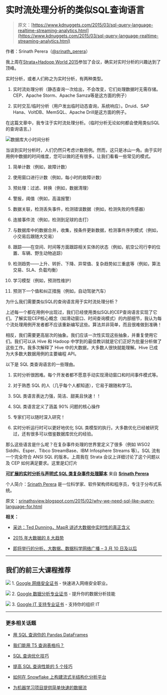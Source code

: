 # 实时流处理分析的类似SQL查询语言

> 原文：[https://www.kdnuggets.com/2015/03/sql-query-language-realtime-streaming-analytics.html](https://www.kdnuggets.com/2015/03/sql-query-language-realtime-streaming-analytics.html)

作者：Srinath Perera（[@srinath_perera](https://twitter.com/srinath_perera)）

我上周在[Strata+Hadoop World 2015](http://strataconf.com/big-data-conference-ca-2015)参加了会议，确实对实时分析的兴趣达到了顶峰。

实时分析，或者人们称之为实时分析，有两种类型。

1.  实时流处理分析（静态查询一次给出，不会改变，它们处理数据时无需存储。CEP、Apache Storm、Apache Samza等是这方面的例子）

1.  实时交互/临时分析（用户发出临时动态查询，系统响应）。Druid、SAP Hana、VoltDB、MemSQL、Apache Drill是这方面的例子。

在这篇文章中，我专注于实时流处理分析。（临时分析无论如何都会使用类似SQL的查询语言。）

![数据库大小时间分析](../Images/df8caa7ba3c18e86df3a5eb6f177b447.png)

当谈到实时分析时，人们仍然只考虑计数用例。然而，这只是冰山一角。由于实时用例中数据的时间维度，您可以做的还有很多。让我们看看一些常见的模式。

1.  简单计数（例如，故障计数）

1.  使用窗口进行计数（例如，每小时的故障计数）

1.  预处理：过滤、转换（例如，数据清理）

1.  警报，阈值（例如，高温报警）

1.  数据关联，检测丢失事件，检测错误数据（例如，检测失败的传感器）

1.  连接事件流（例如，检测到足球的击打）

1.  与数据库中的数据合并，收集，按条件更新数据，检测事件序列模式（例如，小交易后跟随大交易）

1.  跟踪——在空间、时间等方面跟踪相关实体的状态（例如，航空公司行李的位置、车辆、野生动物追踪）

1.  检测趋势——上升、转折、下降、异常值、复杂趋势如三重底等（例如，算法交易、SLA、负载均衡）

1.  学习模型（例如，预测性维护）

1.  预测下一个值和纠正措施（例如，自动驾驶汽车）

为什么我们需要类似SQL的查询语言用于实时流处理分析？

上述每一个都在用例中出现过，我们已经使用类似SQL的CEP查询语言实现了它们。了解实现CEP核心概念（如滑动窗口、时间查询模式）的内部细节，我认为每个流处理用例开发者都不应该重新编写这些。算法并非简单，而且很难做到准确！

相反，我们需要更高层次的抽象。我们应该一次性实现这些抽象，并重复使用它们。我们可以从 Hive 和 Hadoop 中学到的最佳教训就是它们正好为批量分析做了这些工作。我多次解释了 Hive 中的大数据，大多数人很快就能理解。Hive 已成为大多数大数据用例的主要编程 API。

以下是 SQL 类查询语言的一些理由。

1.  实时分析很困难。每个开发者都不愿意手动实现滑动窗口和时间事件模式等。

1.  对于熟悉 SQL 的人（几乎每个人都知道），它易于跟随和学习。

1.  SQL 类语言表达力强，简洁、甜美且快速！！

1.  SQL 类语言定义了涵盖 90% 问题的核心操作

1.  专家们可以随时深入研究！

1.  实时分析运行时可以更好地优化 SQL 类模型的执行。大多数优化已经被研究过，还有很多可以借鉴数据库优化的经验。

那么这些语言是什么呢？在复杂事件处理的世界里定义了很多（例如 WSO2 Siddhi、Esper、Tibco StreamBase、IBM Infosphere Streams 等）。SQL 流有一个完全符合 ANSI SQL 的版本。上周我在 Strata 会议上详细讨论了这个问题以及 CEP 如何满足要求。这里是幻灯片

**[可扩展的实时分析与声明式 SQL 类复杂事件处理脚本](http://www.slideshare.net/hemapani/scalable-realtime-analytics-with-declarative-sql-like-complex-event-processing-scripts "可扩展的实时分析与声明式 SQL 类复杂事件处理脚本")** 来自 **[Srinath Perera](http://www.slideshare.net/hemapani)**

个人简介：[Srinath Perera](http://people.apache.org/~hemapani/) 是一位科学家、软件架构师和程序员，专注于分布式系统。

原文：[srinathsview.blogspot.com/2015/02/why-we-need-sql-like-query-language-for.html](https://srinathsview.blogspot.com/2015/02/why-we-need-sql-like-query-language-for.html)

**相关：**

+   [采访：Ted Dunning，MapR 讲述大数据中实时性的真正含义](/2015/03/interview-ted-dunning-mapr-real-time-big-data.html)

+   [2015 年大数据的 8 大趋势](/2015/01/recruiter-8-trends-big-data-2015.html)

+   [即将举行的分析、大数据、数据科学网络广播 – 3 月 10 日及以后](/2015/03/upcoming-webcasts-mar10-analytics-big-data-science.html)

* * *

## 我们的前三大课程推荐

![](../Images/0244c01ba9267c002ef39d4907e0b8fb.png) 1\. [Google 网络安全证书](https://www.kdnuggets.com/google-cybersecurity) - 快速进入网络安全职业。

![](../Images/e225c49c3c91745821c8c0368bf04711.png) 2\. [Google 数据分析专业证书](https://www.kdnuggets.com/google-data-analytics) - 提升你的数据分析技能

![](../Images/0244c01ba9267c002ef39d4907e0b8fb.png) 3\. [Google IT 支持专业证书](https://www.kdnuggets.com/google-itsupport) - 支持你的组织 IT

* * *

### 更多相关话题

+   [用 SQL 查询你的 Pandas DataFrames](https://www.kdnuggets.com/2021/10/query-pandas-dataframes-sql.html)

+   [我们能用 T5 查询表格吗？](https://www.kdnuggets.com/2022/05/query-table-t5.html)

+   [SQL 查询优化技巧](https://www.kdnuggets.com/2023/03/sql-query-optimization-techniques.html)

+   [提高 SQL 查询性能的 5 个技巧](https://www.kdnuggets.com/5-tips-for-improving-sql-query-performance)

+   [如何在 Snowflake 上构建流式半结构化分析平台](https://www.kdnuggets.com/2023/07/build-streaming-semistructured-analytics-platform-snowflake.html)

+   [为机器学习项目提供简单快速的数据流](https://www.kdnuggets.com/2022/11/simple-fast-data-streaming-machine-learning-projects.html)
